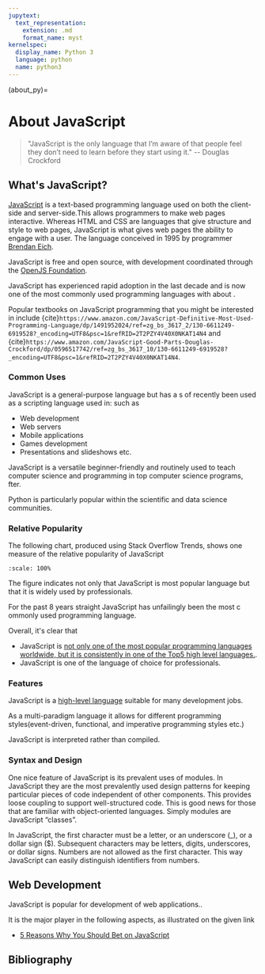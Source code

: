 ```yaml
---
jupytext:
  text_representation:
    extension: .md
    format_name: myst
kernelspec:
  display_name: Python 3
  language: python
  name: python3
---
```


(about_py)=


# About JavaScript

> \"JavaScript is the only language that I’m aware
> of that people feel they don’t
> need to learn before they start using it.\" -- Douglas Crockford


## What\'s JavaScript?

[JavaScript](https://www.javascript.com/) is a text-based programming language used on both the client-side and server-side.This allows programmers to make web pages interactive.
Whereas HTML and CSS are languages that give structure and style to web pages, JavaScript is what gives web pages the ability to engage with a user. The language conceived in 1995 by  programmer [Brendan Eich](https://en.wikipedia.org/wiki/Brendan_Eich).

JavaScript is free and open source, with development coordinated through the
[OpenJS Foundation](https://openjsf.org/).

JavaScript has experienced rapid adoption in the last decade and is now one
of the most commonly used programming languages with about .

Popular textbooks on JavaScript programming that you might be interested in include {cite}`https://www.amazon.com/JavaScript-Definitive-Most-Used-Programming-Language/dp/1491952024/ref=zg_bs_3617_2/130-6611249-6919528?_encoding=UTF8&psc=1&refRID=2T2PZY4V40X0NKAT14N4` and {cite}`https://www.amazon.com/JavaScript-Good-Parts-Douglas-Crockford/dp/0596517742/ref=zg_bs_3617_10/130-6611249-6919528?_encoding=UTF8&psc=1&refRID=2T2PZY4V40X0NKAT14N4`.

### Common Uses

JavaScript is a general-purpose language but has a s of recently been used as a scripting language used in:
such as

-   Web development
-   Web servers
-   Mobile applications
-   Games development
-   Presentations and slideshows etc.

JavaScript is a versatile beginner-friendly and routinely used to teach computer science and
programming in top computer science programs, fter.

Python is particularly popular within the scientific and data science
communities.


### Relative Popularity

The following chart, produced using Stack Overflow Trends, shows one
measure of the relative popularity of JavaScript



```{figure} /_static/lecture_specific/about_py/StackOverflow.png
:scale: 100%
```

The figure indicates not only that JavaScript is most popular language but that it is widely used by professionals.

For the past 8 years straight JavaScript has unfailingly been the most c ommonly used programming language.


Overall, it\'s clear that

-   JavaScript is [not only one of the most popular programming languages worldwide, but it is consistently in one of the Top5 high level languages.](https://spectrum.ieee.org/top-programming-languages-2021).
-   JavaScript is one of the language of choice for professionals. 

### Features

JavaScript is a [high-level language](https://en.wikipedia.org/wiki/High-level_programming_language)
suitable for many development jobs.

As a multi-paradigm language it allows for different programming styles(event-driven, functional, and imperative programming styles etc.)

JavaScript is interpreted rather than compiled.

### Syntax and Design

One nice feature of JavaScript is its prevalent uses of modules. In JavaScript they are the most prevalently used design patterns for keeping particular pieces of code independent of other components.
This provides loose coupling to support well-structured code. This is good news for those that are familiar with object-oriented languages. Simply modules are JavaScript “classes”.

In JavaScript, the first character must be a letter, or an underscore (_), or a dollar sign ($). 
Subsequent characters may be letters, digits, underscores, or dollar signs. Numbers are not allowed as the first character. 
This way JavaScript can easily distinguish identifiers from numbers.

## Web Development 

JavaScript is popular for development of web applications..

It is the  major player in the following aspects, as illustrated on the given link

-   [5 Reasons Why You Should Bet on JavaScript](https://dev.to/blarzhernandez/5-reasons-why-you-should-bet-on-javascript-in-2020-3okj)



## Bibliography

```{bibliography} ../_bibliography/references.bib
```
